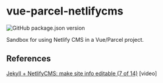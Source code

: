 # vue-parcel-netlifycms

![GitHub package.json version](https://img.shields.io/github/package-json/v/brianzelip/vue-parcel-netlifycms)

Sandbox for using Netlify CMS in a Vue/Parcel project.

## References

[Jekyll + NetlifyCMS: make site info editable (7 of 14)](https://www.youtube.com/watch?v=kyBVzDZ2EeE) [video]
